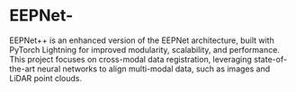 # EEPNet-
EEPNet++ is an enhanced version of the EEPNet architecture, built with PyTorch Lightning for improved modularity, scalability, and performance. This project focuses on cross-modal data registration, leveraging state-of-the-art neural networks to align multi-modal data, such as images and LiDAR point clouds.
